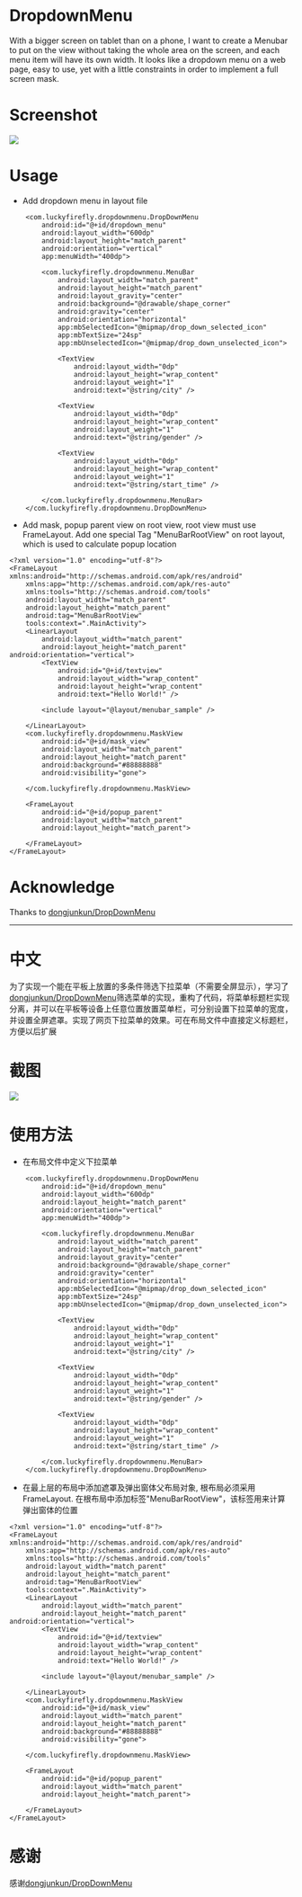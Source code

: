 # DropdownMenu
With a bigger screen on tablet than on a phone, I want to create a Menubar to put on the view without taking the whole area on the screen, and each menu item will have its own width. It looks like a dropdown menu on a web page, easy to use, yet with a little constraints in order to implement a full screen mask. 

# Screenshot
![](https://github.com/rachelxj/DropdownMenu/blob/master/Screenshot/device-2018-05-21-165323.gif)

# Usage
* Add dropdown menu in layout file
```
    <com.luckyfirefly.dropdownmenu.DropDownMenu
        android:id="@+id/dropdown_menu"
        android:layout_width="600dp"
        android:layout_height="match_parent"
        android:orientation="vertical"
        app:menuWidth="400dp">

        <com.luckyfirefly.dropdownmenu.MenuBar
            android:layout_width="match_parent"
            android:layout_height="match_parent"
            android:layout_gravity="center"
            android:background="@drawable/shape_corner"
            android:gravity="center"
            android:orientation="horizontal"
            app:mbSelectedIcon="@mipmap/drop_down_selected_icon"
            app:mbTextSize="24sp"
            app:mbUnselectedIcon="@mipmap/drop_down_unselected_icon">

            <TextView
                android:layout_width="0dp"
                android:layout_height="wrap_content"
                android:layout_weight="1"
                android:text="@string/city" />

            <TextView
                android:layout_width="0dp"
                android:layout_height="wrap_content"
                android:layout_weight="1"
                android:text="@string/gender" />

            <TextView
                android:layout_width="0dp"
                android:layout_height="wrap_content"
                android:layout_weight="1"
                android:text="@string/start_time" />

        </com.luckyfirefly.dropdownmenu.MenuBar>
    </com.luckyfirefly.dropdownmenu.DropDownMenu>
```
* Add mask, popup parent view on root view, root view must use FrameLayout. Add one special Tag "MenuBarRootView" on root layout, which is used to calculate popup location
```
<?xml version="1.0" encoding="utf-8"?>
<FrameLayout xmlns:android="http://schemas.android.com/apk/res/android"
    xmlns:app="http://schemas.android.com/apk/res-auto"
    xmlns:tools="http://schemas.android.com/tools"
    android:layout_width="match_parent"
    android:layout_height="match_parent"
    android:tag="MenuBarRootView"
    tools:context=".MainActivity">
    <LinearLayout
        android:layout_width="match_parent"
        android:layout_height="match_parent" android:orientation="vertical">
        <TextView
            android:id="@+id/textview"
            android:layout_width="wrap_content"
            android:layout_height="wrap_content"
            android:text="Hello World!" />

        <include layout="@layout/menubar_sample" />

    </LinearLayout>
    <com.luckyfirefly.dropdownmenu.MaskView
        android:id="@+id/mask_view"
        android:layout_width="match_parent"
        android:layout_height="match_parent"
        android:background="#88888888"
        android:visibility="gone">

    </com.luckyfirefly.dropdownmenu.MaskView>

    <FrameLayout
        android:id="@+id/popup_parent"
        android:layout_width="match_parent"
        android:layout_height="match_parent">

    </FrameLayout>
</FrameLayout>
```


# Acknowledge
Thanks to [dongjunkun/DropDownMenu](https://github.com/dongjunkun/DropDownMenu)

----
# 中文
为了实现一个能在平板上放置的多条件筛选下拉菜单（不需要全屏显示），学习了[dongjunkun/DropDownMenu](https://github.com/dongjunkun/DropDownMenu)筛选菜单的实现，重构了代码，将菜单标题栏实现分离，并可以在平板等设备上任意位置放置菜单栏，可分别设置下拉菜单的宽度，并设置全屏遮罩。实现了网页下拉菜单的效果。可在布局文件中直接定义标题栏，方便以后扩展

# 截图
![](https://github.com/rachelxj/DropdownMenu/blob/master/Screenshot/device-2018-05-21-165323.gif)

# 使用方法
* 在布局文件中定义下拉菜单
```
    <com.luckyfirefly.dropdownmenu.DropDownMenu
        android:id="@+id/dropdown_menu"
        android:layout_width="600dp"
        android:layout_height="match_parent"
        android:orientation="vertical"
        app:menuWidth="400dp">

        <com.luckyfirefly.dropdownmenu.MenuBar
            android:layout_width="match_parent"
            android:layout_height="match_parent"
            android:layout_gravity="center"
            android:background="@drawable/shape_corner"
            android:gravity="center"
            android:orientation="horizontal"
            app:mbSelectedIcon="@mipmap/drop_down_selected_icon"
            app:mbTextSize="24sp"
            app:mbUnselectedIcon="@mipmap/drop_down_unselected_icon">

            <TextView
                android:layout_width="0dp"
                android:layout_height="wrap_content"
                android:layout_weight="1"
                android:text="@string/city" />

            <TextView
                android:layout_width="0dp"
                android:layout_height="wrap_content"
                android:layout_weight="1"
                android:text="@string/gender" />

            <TextView
                android:layout_width="0dp"
                android:layout_height="wrap_content"
                android:layout_weight="1"
                android:text="@string/start_time" />

        </com.luckyfirefly.dropdownmenu.MenuBar>
    </com.luckyfirefly.dropdownmenu.DropDownMenu>
```
* 在最上层的布局中添加遮罩及弹出窗体父布局对象, 根布局必须采用FrameLayout. 在根布局中添加标签"MenuBarRootView"，该标签用来计算弹出窗体的位置
```
<?xml version="1.0" encoding="utf-8"?>
<FrameLayout xmlns:android="http://schemas.android.com/apk/res/android"
    xmlns:app="http://schemas.android.com/apk/res-auto"
    xmlns:tools="http://schemas.android.com/tools"
    android:layout_width="match_parent"
    android:layout_height="match_parent"
    android:tag="MenuBarRootView"
    tools:context=".MainActivity">
    <LinearLayout
        android:layout_width="match_parent"
        android:layout_height="match_parent" android:orientation="vertical">
        <TextView
            android:id="@+id/textview"
            android:layout_width="wrap_content"
            android:layout_height="wrap_content"
            android:text="Hello World!" />

        <include layout="@layout/menubar_sample" />

    </LinearLayout>
    <com.luckyfirefly.dropdownmenu.MaskView
        android:id="@+id/mask_view"
        android:layout_width="match_parent"
        android:layout_height="match_parent"
        android:background="#88888888"
        android:visibility="gone">

    </com.luckyfirefly.dropdownmenu.MaskView>

    <FrameLayout
        android:id="@+id/popup_parent"
        android:layout_width="match_parent"
        android:layout_height="match_parent">

    </FrameLayout>
</FrameLayout>
```
# 感谢
感谢[dongjunkun/DropDownMenu](https://github.com/dongjunkun/DropDownMenu)
